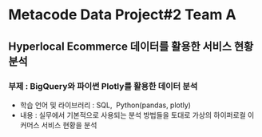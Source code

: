 # Metacode Data Project#2 Team A

## Hyperlocal Ecommerce 데이터를 활용한 서비스 현황 분석 

### 부제 : BigQuery와 파이썬 Plotly를 활용한 데이터 분석

- 학습 언어 및 라이브러리 : SQL,  Python(pandas, plotly)
- 내용 : 실무에서 기본적으로 사용되는 분석 방법들을 토대로 가상의 하이퍼로컬 이커머스 서비스 현황을 분석

 
